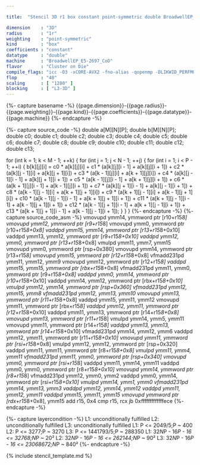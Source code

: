 ```yaml
---

title:  "Stencil 3D r1 box constant point-symmetric double BroadwellEP_E5-2697_CoD"

dimension    : "3D"
radius       : "1r"
weighting    : "point-symmetric"
kind         : "box"
coefficients : "constant"
datatype     : "double"
machine      : "BroadwellEP_E5-2697_CoD"
flavor       : "Cluster on Die"
compile_flags: "icc -O3 -xCORE-AVX2 -fno-alias -qopenmp -DLIKWID_PERFMON -Ilikwid-4.3.2/include -Llikwid-4.3.2/lib -Iheaders/dummy.c stencil_compilable.c -o stencil -llikwid"
flop         : "40"
scaling      : [ "1280" ]
blocking     : [ "L3-3D" ]
---
```


{%- capture basename -%}
{{page.dimension}}-{{page.radius}}-{{page.weighting}}-{{page.kind}}-{{page.coefficients}}-{{page.datatype}}-{{page.machine}}
{%- endcapture -%}

{%- capture source_code -%}
double a[M][N][P];
double b[M][N][P];
double c0;
double c1;
double c2;
double c3;
double c4;
double c5;
double c6;
double c7;
double c8;
double c9;
double c10;
double c11;
double c12;
double c13;

for (int k = 1; k < M - 1; ++k) {
  for (int j = 1; j < N - 1; ++j) {
    for (int i = 1; i < P - 1; ++i) {
      b[k][j][i] =
          c0 * a[k][j][i] + c1 * (a[k][j][i - 1] + a[k][j][i + 1]) +
          c2 * (a[k][j - 1][i] + a[k][j + 1][i]) +
          c3 * (a[k - 1][j][i] + a[k + 1][j][i]) +
          c4 * (a[k][j - 1][i - 1] + a[k][j + 1][i + 1]) +
          c5 * (a[k - 1][j][i - 1] + a[k + 1][j][i + 1]) +
          c6 * (a[k + 1][j][i - 1] + a[k - 1][j][i + 1]) +
          c7 * (a[k][j + 1][i - 1] + a[k][j - 1][i + 1]) +
          c8 * (a[k - 1][j - 1][i] + a[k + 1][j + 1][i]) +
          c9 * (a[k + 1][j - 1][i] + a[k - 1][j + 1][i]) +
          c10 * (a[k - 1][j - 1][i - 1] + a[k + 1][j + 1][i + 1]) +
          c11 * (a[k + 1][j - 1][i - 1] + a[k - 1][j + 1][i + 1]) +
          c12 * (a[k - 1][j + 1][i - 1] + a[k + 1][j - 1][i + 1]) +
          c13 * (a[k + 1][j + 1][i - 1] + a[k - 1][j - 1][i + 1]);
    }
  }
}
{%- endcapture -%}
{%- capture source_code_asm -%}
vmovupd ymm14, ymmword ptr [r10+r15*8]
vmovupd ymm12, ymmword ptr [r9+r15*8]
vmovupd ymm0, ymmword ptr [r10+r15*8+0x8]
vaddpd ymm15, ymm14, ymmword ptr [r13+r15*8+0x10]
vaddpd ymm13, ymm12, ymmword ptr [r9+r15*8+0x10]
vaddpd ymm12, ymm0, ymmword ptr [r13+r15*8+0x8]
vmulpd ymm11, ymm7, ymm15
vmovupd ymm0, ymmword ptr [rsp+0x380]
vmovupd ymm14, ymmword ptr [r13+r15*8]
vmovupd ymm15, ymmword ptr [r12+r15*8+0x8]
vfmadd231pd ymm11, ymm12, ymm9
vmovupd ymm12, ymmword ptr [r12+r15*8]
vaddpd ymm15, ymm15, ymmword ptr [rbx+r15*8+0x8]
vfmadd231pd ymm11, ymm0, ymmword ptr [r9+r15*8+0x8]
vaddpd ymm0, ymm14, ymmword ptr [r10+r15*8+0x10]
vaddpd ymm14, ymm12, ymmword ptr [rbx+r15*8+0x10]
vmulpd ymm12, ymm14, ymmword ptr [rsp+0x360]
vfmadd231pd ymm12, ymm15, ymm8
vfmadd231pd ymm12, ymm13, ymm10
vmovupd ymm13, ymmword ptr [r11+r15*8+0x8]
vaddpd ymm15, ymm11, ymm12
vmovupd ymm11, ymmword ptr [rbx+r15*8]
vaddpd ymm12, ymm11, ymmword ptr [r12+r15*8+0x10]
vaddpd ymm11, ymm13, ymmword ptr [r14+r15*8+0x8]
vmovupd ymm13, ymmword ptr [r11+r15*8]
vmulpd ymm14, ymm5, ymm11
vmovupd ymm11, ymmword ptr [r14+r15*8]
vaddpd ymm13, ymm13, ymmword ptr [r14+r15*8+0x10]
vfmadd231pd ymm14, ymm12, ymm6
vaddpd ymm12, ymm11, ymmword ptr [r11+r15*8+0x10]
vmovupd ymm11, ymmword ptr [rsi+r15*8+0x8]
vmulpd ymm12, ymm12, ymmword ptr [rsp+0x320]
vaddpd ymm11, ymm11, ymmword ptr [r8+r15*8+0x8]
vmulpd ymm11, ymm4, ymm11
vfmadd231pd ymm11, ymm0, ymmword ptr [rsp+0x340]
vmovupd ymm0, ymmword ptr [rsi+r15*8]
vaddpd ymm11, ymm14, ymm11
vaddpd ymm0, ymm0, ymmword ptr [r8+r15*8+0x10]
vmovupd ymm14, ymmword ptr [r8+r15*8]
vfmadd231pd ymm12, ymm0, ymm2
vaddpd ymm0, ymm14, ymmword ptr [rsi+r15*8+0x10]
vmulpd ymm14, ymm1, ymm0
vfmadd231pd ymm14, ymm13, ymm3
vaddpd ymm12, ymm14, ymm12
vaddpd ymm11, ymm12, ymm11
vaddpd ymm15, ymm11, ymm15
vmovupd ymmword ptr [rdx+r15*8+0x8], ymm15
add r15, 0x4
cmp r15, rcx
jb 0xfffffffffffffece
{%- endcapture -%}

{%- capture layercondition -%}
L1: unconditionally fulfilled
L2: unconditionally fulfilled
L3: unconditionally fulfilled
L1: P <= 2049/5;P ~ 400
L2: P <= 3277;P ~ 3270
L3: P <= 1441793/5;P ~ 288350
L1: 32*N*P - 16*P - 16 <= 32768;N*P ~ 20²
L2: 32*N*P - 16*P - 16 <= 262144;N*P ~ 90²
L3: 32*N*P - 16*P - 16 <= 23068672;N*P ~ 840²
{%- endcapture -%}

{% include stencil_template.md %}
